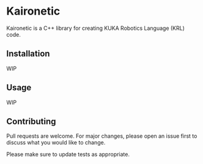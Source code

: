 # Kaironetic

Kaironetic is a C++ library for creating KUKA Robotics Language (KRL) code.

## Installation

WIP

## Usage

WIP

## Contributing
Pull requests are welcome. For major changes, please open an issue first to discuss what you would like to change.

Please make sure to update tests as appropriate.